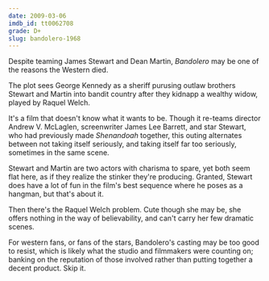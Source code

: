 ```yaml
---
date: 2009-03-06
imdb_id: tt0062708
grade: D+
slug: bandolero-1968
---
```


Despite teaming James Stewart and Dean Martin, _Bandolero_ may be one of the reasons the Western died.

The plot sees George Kennedy as a sheriff purusing outlaw brothers Stewart and Martin into bandit country after they kidnapp a wealthy widow, played by Raquel Welch.

It's a film that doesn't know what it wants to be. Though it re-teams director Andrew V. McLaglen, screenwriter James Lee Barrett, and star Stewart, who had previously made _Shenandoah_ together, this outing alternates between not taking itself seriously, and taking itself far too seriously, sometimes in the same scene.

Stewart and Martin are two actors with charisma to spare, yet both seem flat here, as if they realize the stinker they're producing. Granted, Stewart does have a lot of fun in the film's best sequence where he poses as a hangman, but that's about it.

Then there's the Raquel Welch problem. Cute though she may be, she offers nothing in the way of believability, and can't carry her few dramatic scenes.

For western fans, or fans of the stars, Bandolero's casting may be too good to resist, which is likely what the studio and filmmakers were counting on; banking on the reputation of those involved rather than putting together a decent product. Skip it.
